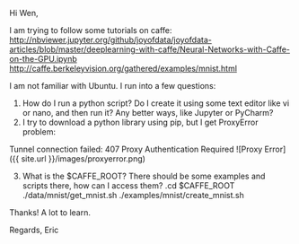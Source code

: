 Hi Wen,

I am trying to follow some tutorials on caffe:
http://nbviewer.jupyter.org/github/joyofdata/joyofdata-articles/blob/master/deeplearning-with-caffe/Neural-Networks-with-Caffe-on-the-GPU.ipynb
http://caffe.berkeleyvision.org/gathered/examples/mnist.html

I am not familiar with Ubuntu.  I run into a few questions:
1.	How do I run a python script? Do I create it using some text editor like vi or nano, and then run it? Any better ways, like Jupyter or PyCharm?
2.	I try to download a python library using pip, but I get ProxyError problem:

  Tunnel connection failed: 407 Proxy Authentication Required
 ![Proxy Error]({{ site.url }}/images/proxyerror.png)
 
 
3.	What is the $CAFFE_ROOT? There should be some examples and scripts there, how can I access them?
    .cd $CAFFE_ROOT
    ./data/mnist/get_mnist.sh
    ./examples/mnist/create_mnist.sh


Thanks! A lot to learn.

Regards,
Eric
